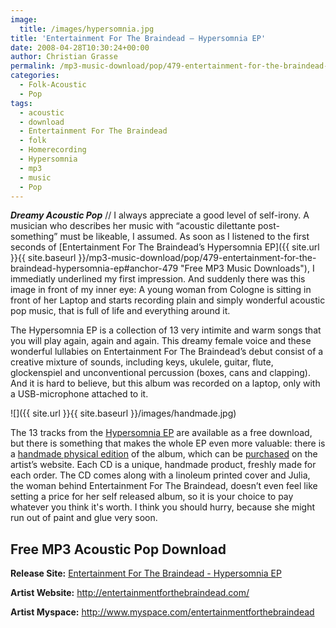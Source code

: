```yaml
---
image:
  title: /images/hypersomnia.jpg
title: 'Entertainment For The Braindead – Hypersomnia EP'
date: 2008-04-28T10:30:24+00:00
author: Christian Grasse
permalink: /mp3-music-download/pop/479-entertainment-for-the-braindead-hypersomnia-ep
categories:
  - Folk-Acoustic
  - Pop
tags:
  - acoustic
  - download
  - Entertainment For The Braindead
  - folk
  - Homerecording
  - Hypersomnia
  - mp3
  - music
  - Pop
---
```

***Dreamy Acoustic Pop*** // I always appreciate a good level of self-irony. A musician who describes her music with “acoustic dilettante post-something” must be likeable, I assumed. As soon as I listened to the first seconds of [Entertainment For The Braindead’s Hypersomnia EP]({{ site.url }}{{ site.baseurl }}/mp3-music-download/pop/479-entertainment-for-the-braindead-hypersomnia-ep#anchor-479 "Free MP3 Music Downloads"), I immediatly underlined my first impression. And suddenly there was this image in front of my inner eye: A young woman from Cologne is sitting in front of her Laptop and starts recording plain and simply wonderful acoustic pop music, that is full of life and everything around it. <!--more-->

<!--adsense-->

The Hypersomnia EP is a collection of 13 very intimite and warm songs that you will play again, again and again. This dreamy female voice and these wonderful lullabies on Entertainment For The Braindead’s debut consist of a creative mixture of sounds, including keys, ukulele, guitar, flute, glockenspiel and unconventional percussion (boxes, cans and clapping). And it is hard to believe, but this album was recorded on a laptop, only with a USB-microphone attached to it.

![]({{ site.url }}{{ site.baseurl }}/images/handmade.jpg)

The 13 tracks from the [Hypersomnia EP](http://entertainmentforthebraindead.com/hypersomnia/) are available as a free download, but there is something that makes the whole EP even more valuable: there is a [handmade physical edition](http://entertainmentforthebraindead.com/hypersomnia/?loc=makingof) of the album, which can be [purchased](http://entertainmentforthebraindead.com/hypersomnia/?loc=order) on the artist’s website. Each CD is a unique, handmade product, freshly made for each order. The CD comes along with a linoleum printed cover and Julia, the woman behind Entertainment For The Braindead, doesn’t even feel like setting a price for her self released album, so it is your choice to pay whatever you think it's worth. I think you should hurry, because she might run out of paint and glue very soon.

## Free MP3 Acoustic Pop Download

**Release Site:** [Entertainment For The Braindead - Hypersomnia EP](http://www.box.net/shared/geiemzbqc0)
  
**Artist Website:** <http://entertainmentforthebraindead.com/>
  
**Artist Myspace:** <http://www.myspace.com/entertainmentforthebraindead>